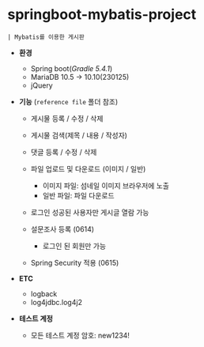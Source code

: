 # springboot-mybatis-project
    | Mybatis를 이용한 게시판
  - **환경**
    * Spring boot(_Gradle 5.4.1_)
    * MariaDB 10.5 -> 10.10(230125)
    * jQuery
    
  - **기능** (`reference file` 폴더 참조)
    * 게시물 등록 / 수정 / 삭제
    * 게시물 검색(제목 / 내용 / 작성자)
    * 댓글 등록 / 수정 / 삭제
    * 파일 업로드 및 다운로드 (이미지 / 일반)
        * 이미지 파일: 섬네일 이미지 브라우저에 노출
        * 일반 파일: 파일 다운로드
    
    * 로그인 성공된 사용자만 게시글 열람 가능
    * 설문조사 등록 (0614)
        * 로그인 된 회원만 가능
    * Spring Security 적용 (0615)
  - **ETC**
       * logback
       * log4jdbc.log4j2
  - **테스트 계정**
       * 모든 테스트 계정 암호: new1234!

       
    
